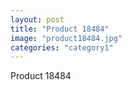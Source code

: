 ```yaml
---
layout: post
title: "Product 18484"
image: "product18484.jpg"
categories: "category1"
---
```

Product 18484
